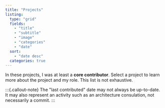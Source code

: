 ```yaml
---
title: "Projects"
listing:
  type: "grid"
  fields:
    - "title"
    - "subtitle"
    - "image"
    - "categories"
    - "date"
  sort:
    - "date desc"
  categories: true
---
```


In these projects, I was at least a **core contributor**. Select a project to learn
more about the project and my role. This list is not exhaustive.

:::{.callout-note}
The "last contributed" date may not always be up-to-date. It may also represent an
activity such as an architecture consulation, not necessarily a commit.
:::
